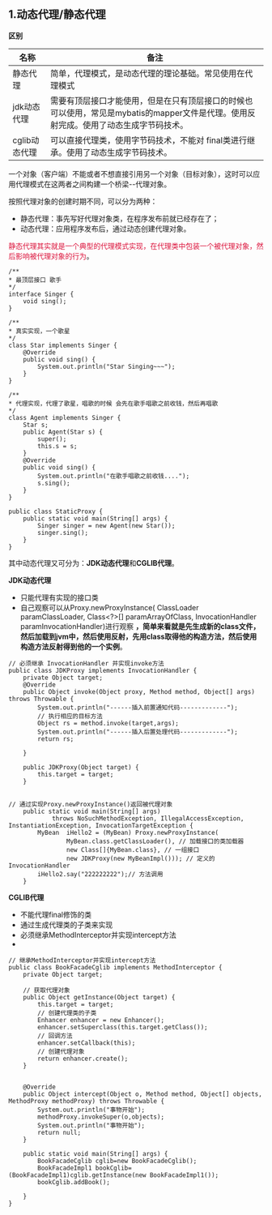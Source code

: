 ## 1.动态代理/静态代理
**区别**

名称 | 备注
---  |---
静态代理     | 简单，代理模式，是动态代理的理论基础。常见使用在代理模式
jdk动态代理  | 需要有顶层接口才能使用，但是在只有顶层接口的时候也可以使用，常见是mybatis的mapper文件是代理。使用反射完成。使用了动态生成字节码技术。
cglib动态代理| 可以直接代理类，使用字节码技术，不能对 final类进行继承。使用了动态生成字节码技术。

一个对象（客户端）不能或者不想直接引用另一个对象（目标对象），这时可以应用代理模式在这两者之间构建一个桥梁--代理对象。

按照代理对象的创建时期不同，可以分为两种：
- 静态代理：事先写好代理对象类，在程序发布前就已经存在了；
- 动态代理：应用程序发布后，通过动态创建代理对象。

<font face="微软雅黑" color=#DC143C>静态代理其实就是一个典型的代理模式实现，在代理类中包装一个被代理对象，然后影响被代理对象的行为</font>。

```
/**
* 最顶层接口 歌手
*/
interface Singer {
    void sing();
}

/**
* 真实实现，一个歌星
*/
class Star implements Singer {
    @Override
    public void sing() {
        System.out.println("Star Singing~~~");
    }
}

/**
* 代理实现，代理了歌星，唱歌的时候 会先在歌手唱歌之前收钱，然后再唱歌
*/
class Agent implements Singer {
    Star s;
    public Agent(Star s) {
        super();
        this.s = s;
    }
    @Override
    public void sing() {
        System.out.println("在歌手唱歌之前收钱....");
        s.sing();
    }
}

public class StaticProxy {
    public static void main(String[] args) {
        Singer singer = new Agent(new Star());
        singer.sing();
    }
}

```

其中动态代理又可分为：**JDK动态代理**和**CGLIB代理**。

**JDK动态代理**

- 只能代理有实现的接口类
- 自己观察可以从Proxy.newProxyInstance( ClassLoader paramClassLoader,  Class<?>[] paramArrayOfClass,  InvocationHandler paramInvocationHandler)进行观察
**，简单来看就是先生成新的class文件，然后加载到jvm中，然后使用反射，先用class取得他的构造方法，然后使用构造方法反射得到他的一个实例**。

```
// 必须继承 InvocationHandler 并实现invoke方法
public class JDKProxy implements InvocationHandler {
    private Object target;
    @Override
    public Object invoke(Object proxy, Method method, Object[] args) throws Throwable {
        System.out.println("------插入前置通知代码-------------");
        // 执行相应的目标方法
        Object rs = method.invoke(target,args);
        System.out.println("------插入后置处理代码-------------");
        return rs;

    }

    public JDKProxy(Object target) {
        this.target = target;
    }


// 通过实现Proxy.newProxyInstance()返回被代理对象
    public static void main(String[] args)
            throws NoSuchMethodException, IllegalAccessException, InstantiationException, InvocationTargetException {
        MyBean  iHello2 = (MyBean) Proxy.newProxyInstance(
                MyBean.class.getClassLoader(), // 加载接口的类加载器
                new Class[]{MyBean.class}, // 一组接口
                new JDKProxy(new MyBeanImpl())); // 定义的InvocationHandler
        iHello2.say("222222222");// 方法调用
    }
```


**CGLIB代理**
- 不能代理final修饰的类
- 通过生成代理类的子类来实现
- 必须继承MethodInterceptor并实现intercept方法
- 

```
// 继承MethodInterceptor并实现intercept方法
public class BookFacadeCglib implements MethodInterceptor {
    private Object target;

    // 获取代理对象
    public Object getInstance(Object target) {
        this.target = target;
        // 创建代理类的子类
        Enhancer enhancer = new Enhancer();
        enhancer.setSuperclass(this.target.getClass());
        // 回调方法
        enhancer.setCallback(this);
        // 创建代理对象
        return enhancer.create();
    }


    @Override
    public Object intercept(Object o, Method method, Object[] objects, MethodProxy methodProxy) throws Throwable {
        System.out.println("事物开始");
        methodProxy.invokeSuper(o,objects);
        System.out.println("事物开始");
        return null;
    }

    public static void main(String[] args) {
        BookFacadeCglib cglib=new BookFacadeCglib();
        BookFacadeImpl1 bookCglib=(BookFacadeImpl1)cglib.getInstance(new BookFacadeImpl1());
        bookCglib.addBook();

    }
}
```


